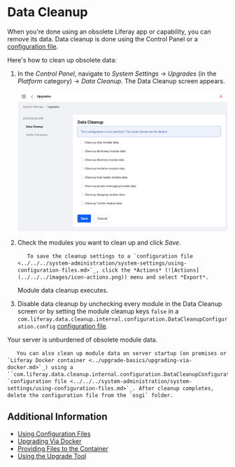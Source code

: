 # Data Cleanup

When you're done using an obsolete Liferay app or capability, you can remove its data. Data cleanup is done using the Control Panel or a [configuration file](../../../system-administration/system-settings/using-configuration-files.md).

Here's how to clean up obsolete data:

1. In the *Control Panel*, navigate to *System Settings* &rarr; *Upgrades* (in the *Platform* category) &rarr; *Data Cleanup*. The Data Cleanup screen appears.

    ![Data Cleanup screen](./data-cleanup/images/01.png)

1. Check the modules you want to clean up and click *Save*.

    ```note::
       To save the cleanup settings to a `configuration file <../../../system-administration/system-settings/using-configuration-files.md>`_, click the *Actions* (![Actions](../../../images/icon-actions.png)) menu and select *Export*.
    ```

   Module data cleanup executes.

1. Disable data cleanup by unchecking every module in the Data Cleanup screen or by setting the module cleanup keys `false` in a `com.liferay.data.cleanup.internal.configuration.DataCleanupConfiguration.config` [configuration file](../../../system-administration/system-settings/using-configuration-files.md).

Your server is unburdened of obsolete module data.

```note::
   You can also clean up module data on server startup (on premises or `Liferay Docker container <../upgrade-basics/upgrading-via-docker.md>`_) using a ``com.liferay.data.cleanup.internal.configuration.DataCleanupConfiguration.config`` `configuration file <../../../system-administration/system-settings/using-configuration-files.md>`_. After cleanup completes, delete the configuration file from the `osgi` folder.
```

## Additional Information

* [Using Configuration Files](../../../system-administration/system-settings/using-configuration-files.md)
* [Upgrading Via Docker](../upgrade-basics/upgrading-via-docker.md)
* [Providing Files to the Container](../../installing-liferay/using-liferay-dxp-docker-images/providing-files-to-the-container.md)
* [Using the Upgrade Tool](../upgrade-basics/using-the-database-upgrade-tool.md)